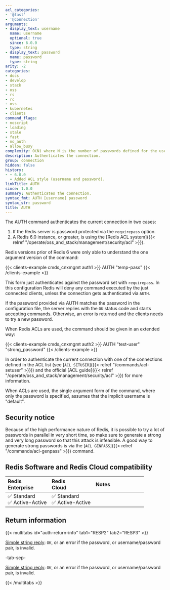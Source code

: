 ```yaml
---
acl_categories:
- '@fast'
- '@connection'
arguments:
- display_text: username
  name: username
  optional: true
  since: 6.0.0
  type: string
- display_text: password
  name: password
  type: string
arity: -2
categories:
- docs
- develop
- stack
- oss
- rs
- rc
- oss
- kubernetes
- clients
command_flags:
- noscript
- loading
- stale
- fast
- no_auth
- allow_busy
complexity: O(N) where N is the number of passwords defined for the user
description: Authenticates the connection.
group: connection
hidden: false
history:
- - 6.0.0
  - Added ACL style (username and password).
linkTitle: AUTH
since: 1.0.0
summary: Authenticates the connection.
syntax_fmt: AUTH [username] password
syntax_str: password
title: AUTH
---
```

The AUTH command authenticates the current connection in two cases:

1. If the Redis server is password protected via the `requirepass` option.
2. A Redis 6.0 instance, or greater, is using the [Redis ACL system]({{< relref "/operate/oss_and_stack/management/security/acl" >}}).

Redis versions prior of Redis 6 were only able to understand the one argument
version of the command:

{{< clients-example cmds_cnxmgmt auth1 >}}
AUTH "temp-pass"
{{< /clients-example >}}

This form just authenticates against the password set with `requirepass`.
In this configuration Redis will deny any command executed by the just
connected clients, unless the connection gets authenticated via `AUTH`.

If the password provided via AUTH matches the password in the configuration file, the server replies with the `OK` status code and starts accepting commands.
Otherwise, an error is returned and the clients needs to try a new password.

When Redis ACLs are used, the command should be given in an extended way:

{{< clients-example cmds_cnxmgmt auth2 >}}
AUTH "test-user" "strong_password"
{{< /clients-example >}}

In order to authenticate the current connection with one of the connections
defined in the ACL list (see [`ACL SETUSER`]({{< relref "/commands/acl-setuser" >}})) and the official [ACL guide]({{< relref "/operate/oss_and_stack/management/security/acl" >}}) for more information.

When ACLs are used, the single argument form of the command, where only the password is specified, assumes that the implicit username is "default".

## Security notice

Because of the high performance nature of Redis, it is possible to try
a lot of passwords in parallel in very short time, so make sure to generate a
strong and very long password so that this attack is infeasible.
A good way to generate strong passwords is via the [`ACL GENPASS`]({{< relref "/commands/acl-genpass" >}}) command.

## Redis Software and Redis Cloud compatibility

| Redis<br />Enterprise | Redis<br />Cloud | <span style="min-width: 9em; display: table-cell">Notes</span> |
|:----------------------|:-----------------|:------|
| <span title="Supported">&#x2705; Standard</span><br /><span title="Supported"><nobr>&#x2705; Active-Active</nobr></span> | <span title="Supported">&#x2705; Standard</span><br /><span title="Supported"><nobr>&#x2705; Active-Active</nobr></span> |  |

## Return information

{{< multitabs id="auth-return-info" 
    tab1="RESP2" 
    tab2="RESP3" >}}

[Simple string reply](../../develop/reference/protocol-spec#simple-strings): `OK`, or an error if the password, or username/password pair, is invalid.

-tab-sep-

[Simple string reply](../../develop/reference/protocol-spec#simple-strings): `OK`, or an error if the password, or username/password pair, is invalid.

{{< /multitabs >}}
